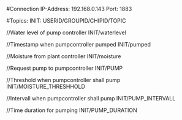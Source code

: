 #Connection
IP-Address: 192.168.0.143
Port: 1883

#Topics:
INIT: USERID/GROUPID/CHIPID/TOPIC

//Water level of pump controller
INIT/waterlevel

//Timestamp when pumpcontroller pumped
INIT/pumped

//Moisture from plant controller
INIT/moisture

//Request pump to pumpcontroller
INIT/PUMP

//Threshold when pumpcontroller shall pump
INIT/MOISTURE_THRESHHOLD

//Intervall when pumpcontroller shall pump
INIT/PUMP_INTERVALL

//Time duration for pumping
INIT/PUMP_DURATION

